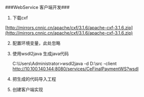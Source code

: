 ###WebService 客户端开发###


1. 下载cxf 
	>
[http://mirrors.cnnic.cn/apache/cxf/3.1.6/apache-cxf-3.1.6.zip](http://mirrors.cnnic.cn/apache/cxf/3.1.6/apache-cxf-3.1.6.zip)

2. 配置环境变量，此处忽略
3. 使用wsdl2java 生成java代码

	>
	C:\Users\Administrator>wsdl2java -d D:\\src -client http://10.100.140.144:8080/services/CeFinalPaymentWS?wsdl

4. 把生成的代码导入工程
5. 创建客户端实现